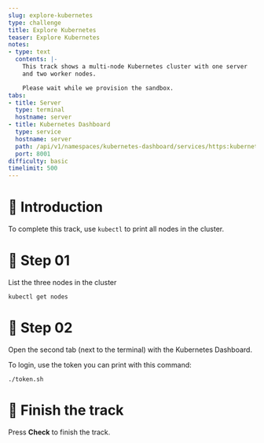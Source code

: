 ```yaml
---
slug: explore-kubernetes
type: challenge
title: Explore Kubernetes
teaser: Explore Kubernetes
notes:
- type: text
  contents: |-
    This track shows a multi-node Kubernetes cluster with one server
    and two worker nodes.

    Please wait while we provision the sandbox.
tabs:
- title: Server
  type: terminal
  hostname: server
- title: Kubernetes Dashboard
  type: service
  hostname: server
  path: /api/v1/namespaces/kubernetes-dashboard/services/https:kubernetes-dashboard:/proxy/#!/
  port: 8001
difficulty: basic
timelimit: 500
---
```


👋 Introduction
===============

To complete this track, use `kubectl` to
print all nodes in the cluster.

📄 Step 01
==========

List the three nodes in the cluster

```
kubectl get nodes
```

🧩 Step 02
==========

Open the second tab (next to the terminal) with the Kubernetes Dashboard.

To login, use the token you can print with this command:

```
./token.sh
```

🏁 Finish the track
===================

Press **Check** to finish the track.
